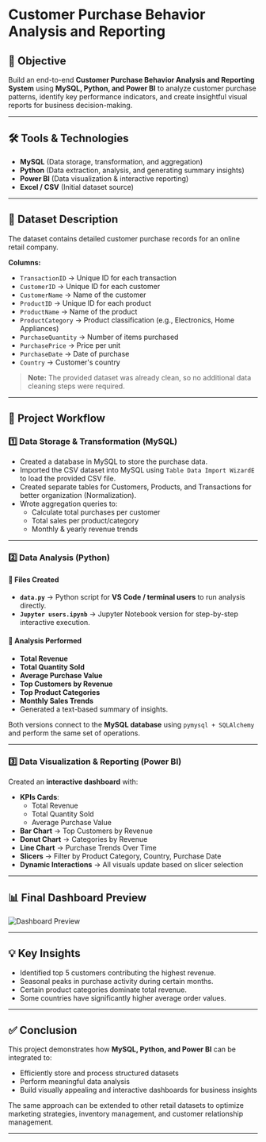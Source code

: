 # Customer Purchase Behavior Analysis and Reporting

## 📌 Objective
Build an end-to-end **Customer Purchase Behavior Analysis and Reporting System** using **MySQL, Python, and Power BI** to analyze customer purchase patterns, identify key performance indicators, and create insightful visual reports for business decision-making.

---

## 🛠 Tools & Technologies
- **MySQL** (Data storage, transformation, and aggregation)
- **Python** (Data extraction, analysis, and generating summary insights)
- **Power BI** (Data visualization & interactive reporting)
- **Excel / CSV** (Initial dataset source)

---

## 📂 Dataset Description
The dataset contains detailed customer purchase records for an online retail company.

**Columns:**
- `TransactionID` → Unique ID for each transaction  
- `CustomerID` → Unique ID for each customer  
- `CustomerName` → Name of the customer  
- `ProductID` → Unique ID for each product  
- `ProductName` → Name of the product  
- `ProductCategory` → Product classification (e.g., Electronics, Home Appliances)  
- `PurchaseQuantity` → Number of items purchased  
- `PurchasePrice` → Price per unit  
- `PurchaseDate` → Date of purchase  
- `Country` → Customer's country  

> **Note:** The provided dataset was already clean, so no additional data cleaning steps were required.

---

## 🔄 Project Workflow

### **1️⃣ Data Storage & Transformation (MySQL)**
- Created a database in MySQL to store the purchase data.
- Imported the CSV dataset into MySQL using `Table Data Import WizardE` to load the provided CSV file.
- Created separate tables for Customers, Products, and Transactions for better organization (Normalization).
- Wrote aggregation queries to:
  - Calculate total purchases per customer
  - Total sales per product/category
  - Monthly & yearly revenue trends

---

### **2️⃣ Data Analysis (Python)**

#### 📁 Files Created
- **`data.py`** → Python script for **VS Code / terminal users** to run analysis directly.
- **`Jupyter users.ipynb`** → Jupyter Notebook version for step-by-step interactive execution.

#### 📌 Analysis Performed
- **Total Revenue**
- **Total Quantity Sold**
- **Average Purchase Value**
- **Top Customers by Revenue**
- **Top Product Categories**
- **Monthly Sales Trends**
- Generated a text-based summary of insights.

Both versions connect to the **MySQL database** using `pymysql + SQLAlchemy` and perform the same set of operations.

---

### **3️⃣ Data Visualization & Reporting (Power BI)**
Created an **interactive dashboard** with:
- **KPIs Cards**:
  - Total Revenue
  - Total Quantity Sold
  - Average Purchase Value
- **Bar Chart** → Top Customers by Revenue
- **Donut Chart** → Categories by Revenue
- **Line Chart** → Purchase Trends Over Time
- **Slicers** → Filter by Product Category, Country, Purchase Date
- **Dynamic Interactions** → All visuals update based on slicer selection

---

## 📊 Final Dashboard Preview
![Dashboard Preview]()

---

## 💡 Key Insights
- Identified top 5 customers contributing the highest revenue.
- Seasonal peaks in purchase activity during certain months.
- Certain product categories dominate total revenue.
- Some countries have significantly higher average order values.
  
---

## ✅ Conclusion
This project demonstrates how **MySQL, Python, and Power BI** can be integrated to:
- Efficiently store and process structured datasets
- Perform meaningful data analysis
- Build visually appealing and interactive dashboards for business insights

The same approach can be extended to other retail datasets to optimize marketing strategies, inventory management, and customer relationship management.

---
